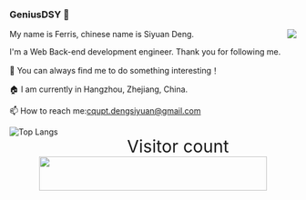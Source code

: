### GeniusDSY 👋

<img align="right" src="https://github-readme-stats.vercel.app/api?username=GeniusDSY&show_icons=true&icon_color=0366d6&text_color=24292e&bg_color=ffffff&hide_title=false" />

My name is Ferris, chinese name is Siyuan Deng.

I'm a Web Back-end development engineer. Thank you for following me.

👯 You can always find me to do something interesting！

🏠 I am currently in Hangzhou, Zhejiang, China.

📫 How to reach me:cqupt.dengsiyuan@gmail.com

<img align="left"
  alt="Top Langs"
  src="https://github-readme-stats.vercel.app/api/top-langs/?username=GeniusDSY"
/>

<p align="right">
  <p align="center" style="font-size: 30px">Visitor count<br>
  <img width="400px" height="60px" src="https://profile-counter.glitch.me/GeniusDSY/count.svg" />
</p>

<!--
Here are some ideas to get you started:
- 🔭 I’m currently working on ...
- 🌱 I’m currently learning ...
- 👯 I’m looking to collaborate on ...
- 🤔 I’m looking for help with ...
- 💬 Ask me about ...
- 📫 How to reach me: ...
- 😄 Pronouns: ...
- ⚡ Fun fact: ...
-->
